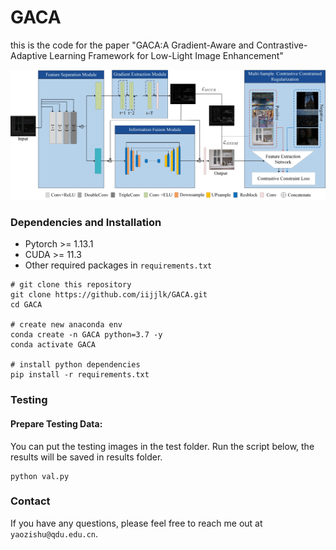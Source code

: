 # GACA
this is the code for the paper "GACA:A Gradient-Aware and Contrastive-Adaptive
Learning Framework for Low-Light Image Enhancement"

<img src="read/fig2.jpg">

### Dependencies and Installation
- Pytorch >= 1.13.1
- CUDA >= 11.3
- Other required packages in `requirements.txt`
```
# git clone this repository 
git clone https://github.com/iijjlk/GACA.git
cd GACA

# create new anaconda env
conda create -n GACA python=3.7 -y
conda activate GACA

# install python dependencies
pip install -r requirements.txt
```
<!-- ### Training: -->
### Testing

#### Prepare Testing Data:

You can put the testing images in the test folder. Run the script below, 
the results will be saved in results folder.

```
python val.py 
```



### Contact
If you have any questions, please feel free to reach me out at `yaozishu@qdu.edu.cn`. 


